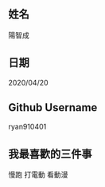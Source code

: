 姓名
----
陽智成


日期
----
2020/04/20

Github Username
---------------
ryan910401

我最喜歡的三件事
---------------
慢跑 打電動 看動漫